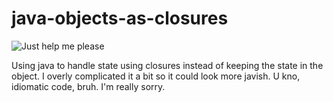 # java-objects-as-closures

![Just help me please](https://user-images.githubusercontent.com/20716798/61732038-1c49cc00-ad53-11e9-9fc0-11a032a2635b.jpg)


Using java to handle state using closures instead of keeping the state in the object. I overly complicated it a bit so it could look more javish. U kno, idiomatic code, bruh.
I'm really sorry.
